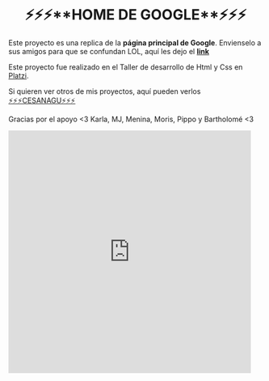 <h1 align="center">⚡⚡⚡**HOME DE GOOGLE**⚡⚡⚡</h1>

Este proyecto es una replica de la **página principal de Google**. Envienselo a sus amigos para que se confundan LOL, aquí les dejo el <a href="https://cesanagu.github.io/htmlycss-degranda/google.html">**link**</a>

Este proyecto fue realizado en el Taller de desarrollo de Html y Css en <a href="https://platzi.com">Platzi</a>.

Si quieren ver otros de mis proyectos, aquí pueden verlos <a href="https://github.com/cesanagu">⚡⚡⚡CESANAGU⚡⚡⚡</a>

Gracias por el apoyo <3 Karla, MJ, Menina, Moris, Pippo y Bartholomé <3

  <iframe align="center" src="https://giphy.com/embed/W2FJBxreaqUoxDUzBZ" width="480" height="480" frameBorder="0" class="giphy-embed" allowFullScreen></iframe>
